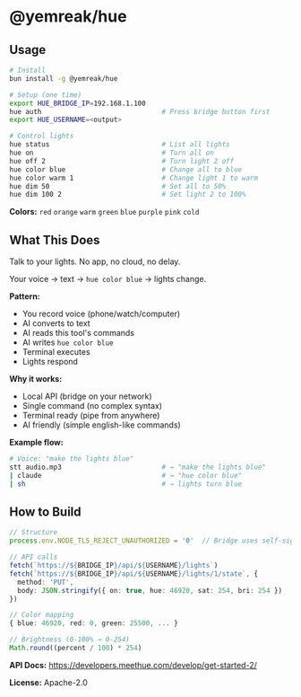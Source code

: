 # @yemreak/hue

## Usage

```bash
# Install
bun install -g @yemreak/hue

# Setup (one time)
export HUE_BRIDGE_IP=192.168.1.100
hue auth                              # Press bridge button first
export HUE_USERNAME=<output>

# Control lights
hue status                            # List all lights
hue on                                # Turn all on
hue off 2                             # Turn light 2 off
hue color blue                        # Change all to blue
hue color warm 1                      # Change light 1 to warm
hue dim 50                            # Set all to 50%
hue dim 100 2                         # Set light 2 to 100%
```

**Colors:** `red` `orange` `warm` `green` `blue` `purple` `pink` `cold`

## What This Does

Talk to your lights. No app, no cloud, no delay.

Your voice → text → `hue color blue` → lights change.

**Pattern:**
- You record voice (phone/watch/computer)
- AI converts to text
- AI reads this tool's commands
- AI writes `hue color blue`
- Terminal executes
- Lights respond

**Why it works:**
- Local API (bridge on your network)
- Single command (no complex syntax)
- Terminal ready (pipe from anywhere)
- AI friendly (simple english-like commands)

**Example flow:**
```bash
# Voice: "make the lights blue"
stt audio.mp3                         # → "make the lights blue"
| claude                              # → "hue color blue"
| sh                                  # → lights turn blue
```

## How to Build

```typescript
// Structure
process.env.NODE_TLS_REJECT_UNAUTHORIZED = '0'  // Bridge uses self-signed cert

// API calls
fetch(`https://${BRIDGE_IP}/api/${USERNAME}/lights`)
fetch(`https://${BRIDGE_IP}/api/${USERNAME}/lights/1/state`, {
  method: 'PUT',
  body: JSON.stringify({ on: true, hue: 46920, sat: 254, bri: 254 })
})

// Color mapping
{ blue: 46920, red: 0, green: 25500, ... }

// Brightness (0-100% → 0-254)
Math.round((percent / 100) * 254)
```

**API Docs:** https://developers.meethue.com/develop/get-started-2/

**License:** Apache-2.0
